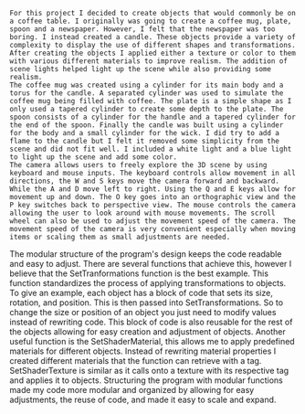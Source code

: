 	For this project I decided to create objects that would commonly be on a coffee table. I originally was going to create a coffee mug, plate, spoon and a newspaper. However, I felt that the newspaper was too boring. I instead created a candle. These objects provide a variety of complexity to display the use of different shapes and transformations. After creating the objects I applied either a texture or color to them with various different materials to improve realism. The addition of scene lights helped light up the scene while also providing some realism. 
	The coffee mug was created using a cylinder for its main body and a torus for the candle. A separated cylinder was used to simulate the coffee mug being filled with coffee. The plate is a simple shape as I only used a tapered cylinder to create some depth to the plate. The spoon consists of a cylinder for the handle and a tapered cylinder for the end of the spoon. Finally the candle was built using a cylinder for the body and a small cylinder for the wick. I did try to add a flame to the candle but I felt it removed some simplicity from the scene and did not fit well. I included a white light and a blue light to light up the scene and add some color. 
	The camera allows users to freely explore the 3D scene by using keyboard and mouse inputs. The keyboard controls allow movement in all directions, the W and S keys move the camera forward and backward. While the A and D move left to right. Using the Q and E keys allow for movement up and down. The O key goes into an orthographic view and the P key switches back to perspective view. The mouse controls the camera allowing the user to look around with mouse movements. The scroll wheel can also be used to adjust the movement speed of the camera. The movement speed of the camera is very convenient especially when moving items or scaling them as small adjustments are needed.
 The modular structure of the program's design keeps the code readable and easy to adjust. There are several functions that achieve this, however I believe that the SetTranformations function is the best example. This function standardizes the process of applying transformations to objects. To give an example, each object has a block of code that sets its size, rotation, and position. This is then passed into SetTransformations. So to change the size or position of an object you just need to modify values instead of rewriting code. This block of code is also reusable for the rest of the objects allowing for easy creation and adjustment of objects. 
Another useful function is the SetShaderMaterial, this allows me to apply predefined materials for different objects. Instead of rewriting material properties I created different materials that the function can retrieve with a tag. SetShaderTexture is similar as it calls onto a texture with its respective tag and applies it to objects. Structuring the program with modular functions made my code more modular and organized by allowing for easy adjustments, the reuse of code, and made it easy to scale and expand. 

